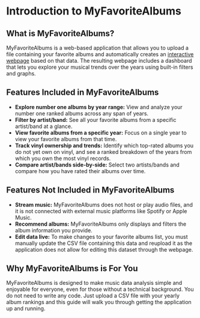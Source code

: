 # <a id="home-page"></a>Introduction to MyFavoriteAlbums

## What is MyFavoriteAlbums?

MyFavoriteAlbums is a web-based application that allows you to upload a file containing your favorite albums and automatically creates an [interactive webpage](https://cholstro.shinyapps.io/shiny-music/) based on that data. The resulting webpage includes a dashboard that lets you explore your musical trends over the years using built-in filters and graphs.

## Features Included in MyFavoriteAlbums

- **Explore number one albums by year range:** View and analyze your number one ranked albums across any span of years.
- **Filter by artist/band:** See all your favorite albums from a specific artist/band at a glance. 
- **View favorite albums from a specific year:** Focus on a single year to view your favorite albums from that time. 
- **Track vinyl ownership and trends:**  Identify which top-rated albums you do not yet own on vinyl, and see a ranked breakdown of the years from which you own the most vinyl records. 
- **Compare artist/bands side-by-side:**  Select two artists/bands and compare how you have rated their albums over time.

## Features Not Included in MyFavoriteAlbums

- **Stream music:** MyFavoriteAlbums does not host or play audio files, and it is not connected with external music platforms like Spotify or Apple Music.
- **Recommend albums:** MyFavoriteAlbums only displays and filters the album information you provide. 
- **Edit data live:** To make changes to your favorite albums list, you must manually update the CSV file containing this data and reupload it as the application does not allow for editing this dataset through the webpage.

## Why MyFavoriteAlbums is For You

MyFavoriteAlbums is designed to make music data analysis simple and enjoyable for everyone, even for those without a technical background. You do not need to write any code. Just upload a CSV file with your yearly album rankings and this guide will walk you through getting the application up and running.